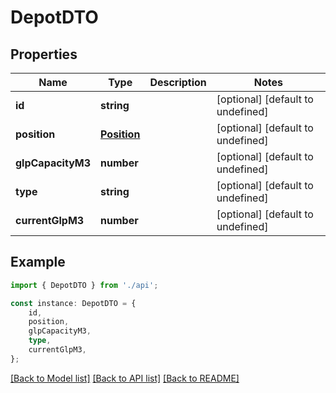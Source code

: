 # DepotDTO


## Properties

Name | Type | Description | Notes
------------ | ------------- | ------------- | -------------
**id** | **string** |  | [optional] [default to undefined]
**position** | [**Position**](Position.md) |  | [optional] [default to undefined]
**glpCapacityM3** | **number** |  | [optional] [default to undefined]
**type** | **string** |  | [optional] [default to undefined]
**currentGlpM3** | **number** |  | [optional] [default to undefined]

## Example

```typescript
import { DepotDTO } from './api';

const instance: DepotDTO = {
    id,
    position,
    glpCapacityM3,
    type,
    currentGlpM3,
};
```

[[Back to Model list]](../README.md#documentation-for-models) [[Back to API list]](../README.md#documentation-for-api-endpoints) [[Back to README]](../README.md)
